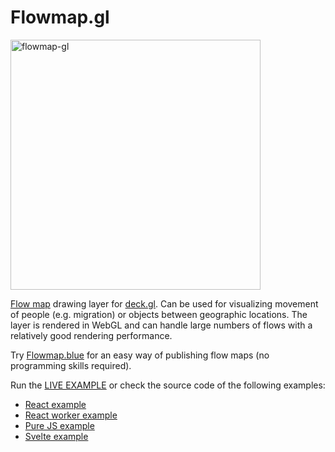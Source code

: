 # Flowmap.gl

<a href=https://flowmapblue.github.io/flowmap.gl/><img alt=flowmap-gl src=https://user-images.githubusercontent.com/351828/147912794-36eab3ce-7ce3-40d6-ad24-4a11c1bda924.jpg width=400></a>


[Flow map](https://en.wikipedia.org/wiki/Flow_map) drawing layer for [deck.gl](http://uber.github.io/deck.gl). Can be used for visualizing movement of people (e.g. migration) or objects between geographic locations. The layer is rendered in WebGL and can handle large numbers of flows with a relatively good rendering performance.

Try [Flowmap.blue](https://flowmap.blue/) for an easy way of publishing flow maps (no programming skills required).

Run the [LIVE EXAMPLE](https://flowmapblue.github.io/flowmap.gl/) or 
check the source code of the following examples:

 - [React example](./examples/react-app)
 - [React worker example](./examples/react-worker-app)
 - [Pure JS example](./examples/pure-js-app)
 - [Svelte example](./examples/svelte-app)

